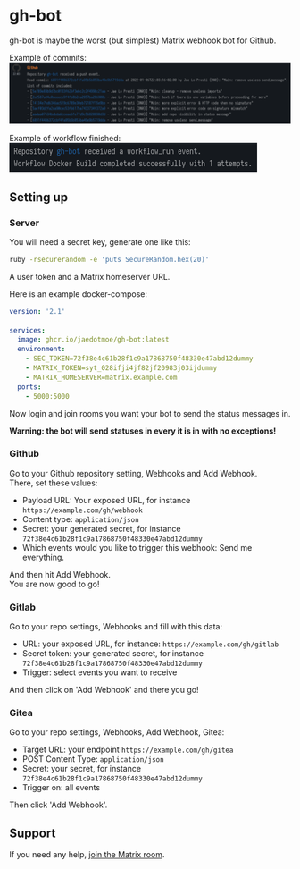 # gh-bot

gh-bot is maybe the worst (but simplest) Matrix webhook bot for Github.  

Example of commits:
![Screenshot of Element showing a list of commits sent by the bot.](data/example-commits.png)

Example of workflow finished:
![Screenshot of Element showing a workflow ended event.](data/example-workflow.png)

## Setting up

### Server

You will need a secret key, generate one like this:

```bash
ruby -rsecurerandom -e 'puts SecureRandom.hex(20)'
```

A user token and a Matrix homeserver URL.

Here is an example docker-compose:

```yaml
version: '2.1'

services:
  image: ghcr.io/jaedotmoe/gh-bot:latest
  environment:
    - SEC_TOKEN=72f38e4c61b28f1c9a17868750f48330e47abd12dummy
    - MATRIX_TOKEN=syt_028ifji4jf82jf20983j03ijdummy
    - MATRIX_HOMESERVER=matrix.example.com
  ports:
    - 5000:5000
```

Now login and join rooms you want your bot to send the status messages in.

**Warning: the bot will send statuses in every it is in with no exceptions!**

### Github

Go to your Github repository setting, Webhooks and Add Webhook.  
There, set these values:

 - Payload URL: Your exposed URL, for instance `https://example.com/gh/webhook`
 - Content type: `application/json`
 - Secret: your generated secret, for instance `72f38e4c61b28f1c9a17868750f48330e47abd12dummy`
 - Which events would you like to trigger this webhook: Send me everything.

And then hit Add Webhook.  
You are now good to go!

### Gitlab

Go to your repo settings, Webhooks and fill with this data:
 
 - URL: your exposed URL, for instance: `https://example.com/gh/gitlab`
 - Secret token: your generated secret, for instance `72f38e4c61b28f1c9a17868750f48330e47abd12dummy`
 - Trigger: select events you want to receive

And then click on 'Add Webhook' and there you go!

### Gitea

Go to your repo settings, Webhooks, Add Webhook, Gitea:

 - Target URL: your endpoint `https://example.com/gh/gitea`
 - POST Content Type: `application/json`
 - Secret: your secret, for instance `72f38e4c61b28f1c9a17868750f48330e47abd12dummy`
 - Trigger on: all events

Then click 'Add Webhook'.

## Support

If you need any help, [join the Matrix room](https://matrix.to/#/#home:jae.fi).
